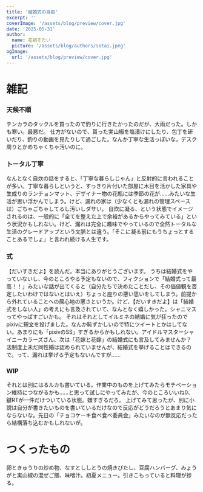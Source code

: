 ```yaml
---
title: '結婚式の自由'
excerpt: ''
coverImage: '/assets/blog/preview/cover.jpg'
date: '2025-05-31'
author:
  name: 花初そたい
  picture: '/assets/blog/authors/sotai.jpeg'
ogImage:
  url: '/assets/blog/preview/cover.jpg'
---
```

# 雑記
### 天候不順
テンカラのタックルを買ったので釣りに行きたかったのだが、大雨だった。しかも寒い。最悪だ。
仕方がないので、貰った実山椒を塩漬けにしたり、包丁を研いだり、釣りの動画を見たりして過ごした。なんか丁寧な生活っぽいな。デスク周りとかめちゃくちゃ汚いのに。

### トータル丁寧
なんとなく自炊の話をすると、「丁寧な暮らしじゃん」と反射的に言われることが多い。丁寧な暮らしというと、すっきり片付いた部屋に木目を活かした家具や生成りのランチョンマット、デザイナー物の花瓶には季節の花が……みたいな生活が思い浮かんでしまう。けど、漏れの家は（少なくとも漏れの管理スペースは）ごちゃごちゃしてるし汚いしダサい。
自炊に凝る、という状態でイメージされるのは、一般的に「全てを整えた上で余裕があるからやってみている」という状況かもしれない。けど、漏れは完全に趣味でやっているので全然トータルな生活のグレードアップという文脈とは違う。「そこに凝る前にもうちょっとすることあるでしょ」と言われ続ける人生です。

### 式
【だいすきだよ】を読んだ。本当にありがとうございます。
うちは結婚式をやっていないし、今のところやる予定もないので、フィクションで「結婚式って最高！！」みたいな話が出てくると（自分たちで決めたことだし、その価値観を否定したいわけではないとはいえ）ちょっと座りの悪い思いをしてしまう。前提から外れていることへの居心地の悪さというか。けど、【だいすきだよ】は「結婚式をしない人」の考えにも言及されていて、なんとなく嬉しかった。シャニマスってやっぱすごいかも。
それはそれとしてイルミネの結婚に気が狂ったのでpixivに[短文](https://www.pixiv.net/novel/show.php?id=24917263)を投げました。なんか恥ずかしいので特にツイートとかはしてない。あまりにも「pixivのSS」すぎるからかもしれない。アイドルマスターシャイニーカラーズさん、次は「花嫁と花嫁」の結婚式にも言及してみませんか？　法制度上未だ同性婚は認められていませんが、結婚式を挙げることはできるので。って、漏れは挙げる予定もないんですが……

### WIP
それとは別にはるルカも書いている。作業中のものを上げてみたらモチベーション維持につながるかも……と思って試しにやってみたが、今のところいいね0、鍵RTが一件だけついている状態。嫌すぎるだろ。
上げてみて思ったが、別に小説は自分が書きたいものを書いているだけなので反応がどうだろうとあまり気にならないな。先日の「チョコケーキ食べ食べ委員会」みたいなのが無反応だったら結構落ち込むかもしれないが。

# つくったもの
卵ときゅうりの炒め物、なすとししとうの焼きびたし、豆腐ハンバーグ、みょうがと実山椒の混ぜご飯、味噌汁。初夏メニュー。引きこもっていると料理が捗る。